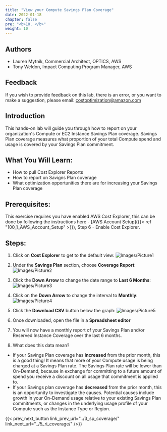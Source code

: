 ```yaml
---
title: "View your Compute Savings Plan Coverage"
date: 2022-01-18
chapter: false
pre: "<b>10. </b>"
weight: 10
---
```

## Authors
- Lauren Mytnik, Commercial Architect, OPTICS, AWS
- Tony Weldon, Impact Computing Program Manager, AWS

## Feedback
If you wish to provide feedback on this lab, there is an error, or you want to make a suggestion, please email: costoptimization@amazon.com

## Introduction
This hands-on lab will guide you through how to report on your organization's Compute or EC2 Instance Savings Plan coverage. Savings Plan coverage measures what proportion of your total Compute spend and usage is covered by your Savings Plan commitment. 

## What You Will Learn:
- How to pull Cost Explorer Reports
- How to report on Savigns Plan coverage
- What optimization opportunities there are for increasing your Savings Plan coverage

## Prerequisites: 
This exercise requires you have enabled AWS Cost Explorer, this can be done by following the instructions here - [AWS Account Setup]({{< ref "100_1_AWS_Account_Setup" >}}), Step 6 - Enable Cost Explorer.

## Steps: 

1. Click on **Cost Explorer** to get to the default view:
![Images/Picture1](/Cost/100_Savings_Plan_and_Reserved_Instance_Coverage_FinLab/Images/Picture1.png)

2. Under the **Savings Plan** section, choose **Coverage Report**:
![Images/Picture2](/Cost/100_Savings_Plan_and_Reserved_Instance_Coverage_FinLab/Images/Picture2.png)

3. Click the **Down Arrow** to change the date range to **Last 6 Months**:
![Images/Picture3](/Cost/100_Savings_Plan_and_Reserved_Instance_Coverage_FinLab/Images/Picture3.png)

4. Click on the **Down Arrow** to change the interval to **Monthly**:
![Images/Picture4](/Cost/100_Savings_Plan_and_Reserved_Instance_Coverage_FinLab/Images/Picture4.png)

5. Click the **Download CSV** button below the graph:
![Images/Picture5](/Cost/100_Savings_Plan_and_Reserved_Instance_Coverage_FinLab/Images/Picture5.png)

6. Once downloaded, open the file in a **Spreadsheet editor**


7. You will now have a monthly report of your Savings Plan and/or Reserved Instance Coverage over the last 6 months. 

8. What does this data mean? 
- If your Savings Plan coverage has **increased** from the prior month, this is a good thing! It means that more of your Compute usage is being charged at a Savings Plan rate. The Savings Plan rate will be lower than On-Demand, because in exchange for committing to a future amount of spend you receive a discount on all usage that commitment is applied to. 
- If your Savings plan coverage has **decreased** from the prior month, this is an opportunity to investigate the causes. Potential causes include growth in your On-Demand usage relative to your existing Savings Plan commitments, or changes in the underlying usage profile of your Compute such as the Instance Type or Region. 




{{< prev_next_button link_prev_url="../3_sp_coverage/" link_next_url="../5_ri_coverage/" />}}